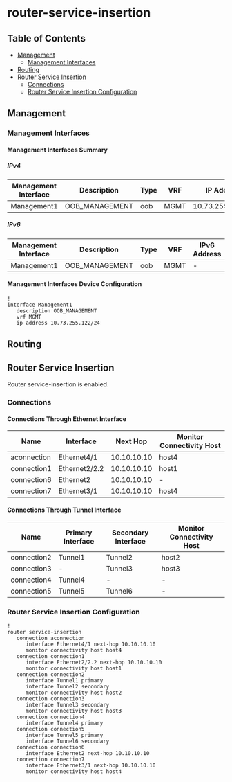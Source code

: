 # router-service-insertion

## Table of Contents

- [Management](#management)
  - [Management Interfaces](#management-interfaces)
- [Routing](#routing)
- [Router Service Insertion](#router-service-insertion-1)
  - [Connections](#connections)
  - [Router Service Insertion Configuration](#router-service-insertion-configuration)

## Management

### Management Interfaces

#### Management Interfaces Summary

##### IPv4

| Management Interface | Description | Type | VRF | IP Address | Gateway |
| -------------------- | ----------- | ---- | --- | ---------- | ------- |
| Management1 | OOB_MANAGEMENT | oob | MGMT | 10.73.255.122/24 | 10.73.255.2 |

##### IPv6

| Management Interface | Description | Type | VRF | IPv6 Address | IPv6 Gateway |
| -------------------- | ----------- | ---- | --- | ------------ | ------------ |
| Management1 | OOB_MANAGEMENT | oob | MGMT | - | - |

#### Management Interfaces Device Configuration

```eos
!
interface Management1
   description OOB_MANAGEMENT
   vrf MGMT
   ip address 10.73.255.122/24
```

## Routing

## Router Service Insertion

Router service-insertion is enabled.

### Connections

#### Connections Through Ethernet Interface

| Name | Interface | Next Hop | Monitor Connectivity Host |
| ---- | --------- | -------- | ------------------------- |
| aconnection | Ethernet4/1 | 10.10.10.10 | host4 |
| connection1 | Ethernet2/2.2 | 10.10.10.10 | host1 |
| connection6 | Ethernet2 | 10.10.10.10 | - |
| connection7 | Ethernet3/1 | 10.10.10.10 | host4 |

#### Connections Through Tunnel Interface

| Name | Primary Interface | Secondary Interface | Monitor Connectivity Host |
| ---- | ----------------- | ------------------- | ------------------------- |
| connection2 | Tunnel1 | Tunnel2 | host2 |
| connection3 | - | Tunnel3 | host3 |
| connection4 | Tunnel4 | - | - |
| connection5 | Tunnel5 | Tunnel6 | - |

### Router Service Insertion Configuration

```eos
!
router service-insertion
   connection aconnection
      interface Ethernet4/1 next-hop 10.10.10.10
      monitor connectivity host host4
   connection connection1
      interface Ethernet2/2.2 next-hop 10.10.10.10
      monitor connectivity host host1
   connection connection2
      interface Tunnel1 primary
      interface Tunnel2 secondary
      monitor connectivity host host2
   connection connection3
      interface Tunnel3 secondary
      monitor connectivity host host3
   connection connection4
      interface Tunnel4 primary
   connection connection5
      interface Tunnel5 primary
      interface Tunnel6 secondary
   connection connection6
      interface Ethernet2 next-hop 10.10.10.10
   connection connection7
      interface Ethernet3/1 next-hop 10.10.10.10
      monitor connectivity host host4
```
